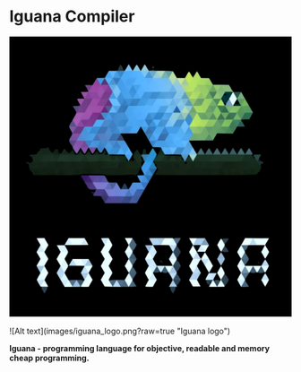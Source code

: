 # **Iguana Compiler** #

<p align="center">
  <img  src="images/iguana_logo.png">
</p>
![Alt text](images/iguana_logo.png?raw=true "Iguana logo")

**Iguana - programming language for objective, readable and memory cheap programming.**

